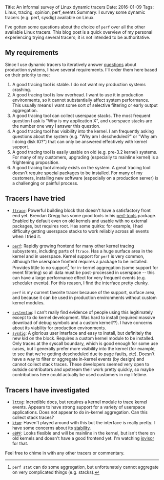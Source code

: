 Title: An informal survey of Linux dynamic tracers
Date: 2016-01-09
Tags: Linux, tracing, opinion, perf_events
Summary: I survey some dynamic tracers (e.g. perf, sysdig) available on Linux.

I've gotten some questions about the choice of `perf` over all the other
available Linux tracers. This blog post is a quick overview of my personal
experiencing trying several tracers; it is not intended to be authoritative.

## My requirements

Since I use dynamic tracers to iteratively answer
[questions]({filename}dtrace_philosophy.md) about production systems, I have
several requirements. I'll order them here based on their priority to me:

  1. A good tracing tool is stable. I do not want my production systems crashing.
  2. A good tracing tool is low overhead. I want to use it in production
     environments, so it cannot substantially affect system performance.
     This usually means I want some sort of selective filtering or early
     output aggregation.
  3. A good tracing tool can collect userspace stacks. The most frequent
     question I ask is "Why is my application X", and userspace stacks are the
   	 number one way I answer this question.
  4. A good tracing tool has visibility into the kernel. I am frequently asking
     questions about the system (e.g. "Why am I descheduled?" or "Why am I doing
	 disk IO?") that can only be answered effectively with kernel support.
  5. A good tracing tool is easily usable on old (e.g. pre-3.2 kernel)
     systems. For many of my customers, upgrading (especially to mainline
	 kernel) is a frightening proposition.
  6. A good tracing tool already exists on the system. A great tracing tool
     doesn't require special packages to be installed. For many of my customers,
	 installing new software (especially on a production server) is a
	 challenging or painful process.

## Tracers I have tried

  - [`ftrace`](http://elinux.org/Ftrace): Powerful building block that doesn't
    have a satisfactory front
    end yet. Brendan Gregg has some good tools in his
	[perf-tools](https://github.com/brendangregg/perf-tools) package.
	Enabled by default even on old kernels and usable with no external packages,
	but requires root.
	Has some quirks: for example, I had difficulty getting userspace stacks to
	work reliably across all events when I tried it.
  - [`perf`](https://perf.wiki.kernel.org/index.php/Main_Page): Rapidly growing
    frontend for many other kernel tracing subsystems,
    including parts of `ftrace`. Has a huge surface area in the kernel and
	in userspace. Kernel support for `perf` is very common, although the
	userspace frontent requires a package to be installed. Provides little
	to no support[^1] for in-kernel aggregation (some support for event filtering)
	so all data must be post-processed in userspace -- this can have a large
	performance effect for very frequent events (e.g. scheduler events).
	For this reason, I find the interface pretty clunky.
	
	`perf` is my current favorite tracer because of the support, surface area, and
	because it can be used in production environments without custom kernel
	modules.	

[^1]: `perf stat` can do some aggregation, but unfortunately cannot aggregate on
very complicated things (e.g. stacks).

  - [`systemtap`](https://sourceware.org/systemtap/): I can't really find
    evidence of people using this legitimately
    except to do kernel development. Was hard to install (required massive
	download of debug symbols and a custom kernel??). I have concerns about its
	viability for production environments.
  - [`sysdig`](http://www.sysdig.org/): A glorious user interface and easy to
    install, but definitely the
    new kid on the block. Requires a custom kernel module to be installed.
	Only traces at the syscall boundary, which is good enough for some use
	cases, but I generally prefer more visibility into the kernel (for example,
	to see that we're getting descheduled due to page faults, etc).
	Doesn't have a way to filter or aggregate in-kernel events (by design) and
	cannot collect stack traces. These developers seemed very open
	to outside contributors and upstream their work pretty quickly, so maybe
	contributions here could actually be used customers in my lifetime.
	
## Tracers I have investigated

  - [`lttng`](https://lttng.org/): Incredible docs, but requires a kernel module
    to trace kernel events. Appears to have strong support for a variety of
	userspace applications. Does not appear to do in-kernel aggregation. 
	Can this collect stack traces?
  - [`ktap`](http://www.ktap.org/): Haven't played around with this but the
    interface is really pretty. I have some concerns about its
	[stability](https://github.com/ktap/ktap/issues).
  - [`eBPF`](https://lwn.net/Articles/603983/): Looks flexible and will be
    mainline in the kernel, but isn't there on old kernels and doesn't have a
	good frontend yet. I'm watching [iovisor](https://github.com/iovisor/bcc)
	for that.

Feel free to chime in with any other tracers or commentary.